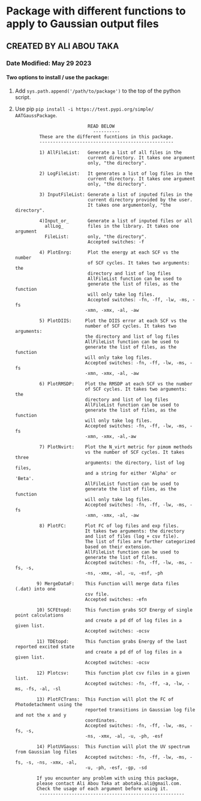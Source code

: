 # Package with different functions to apply to Gaussian output files
## CREATED BY ALI ABOU TAKA
### Date Modified: May 29 2023
#### Two options to install / use the package:
1. Add `sys.path.append('/path/to/package')` to the top of the python script.
2. Use pip `pip install -i https://test.pypi.org/simple/ AATGaussPackage`.


                                  READ BELOW
                                    ----------
                These are the different fucntions in this package.
                --------------------------------------------------

                1) AllFileList:   Generate a list of all files in the
                                  current directory. It takes one argument
                                  only, "the directory".

                2) LogFileList:   It generates a list of log files in the
                                  current directory. It takes one argument
                                  only, "the directory".

                3) InputFileList: Generate a list of inputed files in the
                                  current directory provided by the user.
                                  It takes one argumentonly, "the directory".

                4)Input_or_       Generate a list of inputed files or all
                  allLog_         files in the library. It takes one argument
                  FileList:       only, "the directory".
                                  Accepted switches: -f

                4) PlotEnrg:      Plot the energy at each SCF vs the number
                                  of SCF cycles. It takes two arguments: the
                                  directory and list of log files
                                  AllFileList function can be used to
                                  generate the list of files, as the function
                                  will only take log files.
                                  Accepted switches: -fn, -ff, -lw, -ms, -fs
                                 -xmn, -xmx, -al, -aw

                5) PlotDIIS:     Plot the DIIS error at each SCF vs the
                                 number of SCF cycles. It takes two arguments:
                                 the directory and list of log files
                                 AllFileList function can be used to
                                 generate the list of files, as the function
                                 will only take log files.
                                 Accepted switches: -fn, -ff, -lw, -ms, -fs
                                 -xmn, -xmx, -al, -aw

                6) PlotRMSDP:    Plot the RMSDP at each SCF vs the number
                                 of SCF cycles. It takes two arguments: the
                                 directory and list of log files
                                 AllFileList function can be used to
                                 generate the list of files, as the function
                                 will only take log files.
                                 Accepted switches: -fn, -ff, -lw, -ms, -fs
                                 -xmn, -xmx, -al,-aw

                7) PlotNvirt:    Plot the N_virt metric for pimom methods
                                 vs the number of SCF cycles. It takes three
                                 arguments: the directory, list of log files,
                                 and a string for either 'Alpha' or 'Beta'.
                                 AllFileList function can be used to
                                 generate the list of files, as the function
                                 will only take log files.
                                 Accepted switches: -fn, -ff, -lw, -ms, -fs
                                 -xmn, -xmx, -al, -aw

                8) PlotFC:       Plot FC of log files and exp files.
                                 It takes two arguments: the directory
                                 and list of files (log + csv file).
                                 The list of files are further categorized
                                 based on their extension.
                                 AllFileList function can be used to
                                 generate the list of files.
                                 Accepted switches: -fn, -ff, -lw, -ms, -fs, -s,
                                 -ns, -xmx, -al, -u, -esf, -ph

               9) MergeDataF:    This Function will merge data files (.dat) into one
                                 csv file.
                                 Accepted switches: -efn

               10) SCFEtopd:     This function grabs SCF Energy of single point calculations
                                 and create a pd df of log files in a given list.
                                 Accepted switches: -ocsv

               11) TDEtopd:      This function grabs Energy of the last reported excited state
                                 and create a pd df of log files in a given list.
                                 Accepted switches: -ocsv

               12) Plotcsv:      This function plot csv files in a given list.
                                 Accepted switches: -fn, -ff, -a, -lw, -ms, -fs, -al, -sl

               13) PlotFCTrans:  This Function will plot the FC of Photodetachment using the
                                 reported transitions in Gaussian log file and not the x and y
                                 coordinates.
                                 Accepted switches: -fn, -ff, -lw, -ms, -fs, -s,
                                 -ns, -xmx, -al, -u, -ph, -esf

               14) PlotUVGauss:  This Function will plot the UV spectrum from Gaussian log files
                                 Accepted switches: -fn, -ff, -lw, -ms, -fs, -s, -ns, -xmx, -al,
                                 -u, -ph, -esf, -gp, -sd

               If you encounter any problem with using this package,
               please contact Ali Abou Taka at abotaka.ali@gmail.com.
               Check the usage of each argument before using it.
                ------------------------------------------------------
